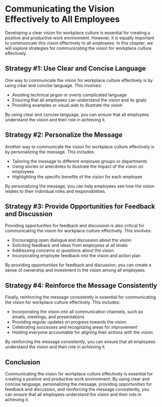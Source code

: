 Communicating the Vision Effectively to All Employees
============================================================================================================

Developing a clear vision for workplace culture is essential for creating a positive and productive work environment. However, it is equally important to communicate this vision effectively to all employees. In this chapter, we will explore strategies for communicating the vision for workplace culture effectively.

Strategy #1: Use Clear and Concise Language
-------------------------------------------

One way to communicate the vision for workplace culture effectively is by using clear and concise language. This involves:

* Avoiding technical jargon or overly complicated language
* Ensuring that all employees can understand the vision and its goals
* Providing examples or visual aids to illustrate the vision

By using clear and concise language, you can ensure that all employees understand the vision and their role in achieving it.

Strategy #2: Personalize the Message
------------------------------------

Another way to communicate the vision for workplace culture effectively is by personalizing the message. This includes:

* Tailoring the message to different employee groups or departments
* Using stories or anecdotes to illustrate the impact of the vision on employees
* Highlighting the specific benefits of the vision for each employee

By personalizing the message, you can help employees see how the vision relates to their individual roles and responsibilities.

Strategy #3: Provide Opportunities for Feedback and Discussion
--------------------------------------------------------------

Providing opportunities for feedback and discussion is also critical for communicating the vision for workplace culture effectively. This involves:

* Encouraging open dialogue and discussion about the vision
* Soliciting feedback and ideas from employees at all levels
* Addressing concerns or questions about the vision
* Incorporating employee feedback into the vision and action plan

By providing opportunities for feedback and discussion, you can create a sense of ownership and investment in the vision among all employees.

Strategy #4: Reinforce the Message Consistently
-----------------------------------------------

Finally, reinforcing the message consistently is essential for communicating the vision for workplace culture effectively. This includes:

* Incorporating the vision into all communication channels, such as emails, meetings, and presentations
* Providing regular updates on progress towards the vision
* Celebrating successes and recognizing areas for improvement
* Holding everyone accountable for aligning their actions with the vision

By reinforcing the message consistently, you can ensure that all employees understand the vision and their role in achieving it.

Conclusion
----------

Communicating the vision for workplace culture effectively is essential for creating a positive and productive work environment. By using clear and concise language, personalizing the message, providing opportunities for feedback and discussion, and reinforcing the message consistently, you can ensure that all employees understand the vision and their role in achieving it.
